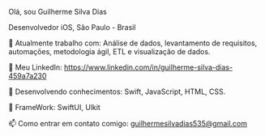 Olá, sou Guilherme Silva Dias

Desenvolvedor iOS, São Paulo - Brasil

🌱 Atualmente trabalho com: Análise de dados, levantamento de requisitos, automações, metodologia ágil, ETL e visualização de dados.

📄 Meu LinkedIn: https://www.linkedin.com/in/guilherme-silva-dias-459a7a230

🔭 Desenvolvendo conhecimentos: Swift, JavaScript, HTML, CSS. 

📖 FrameWork: SwiftUI, Ulkit

📫 Como entrar em contato comigo: guilhermesilvadias535@gmail.com

<!---
iOSDevoloperGui/iOSDevoloperGui is a ✨ special ✨ repository because its `README.md` (this file) appears on your GitHub profile.
You can click the Preview link to take a look at your changes.
--->
